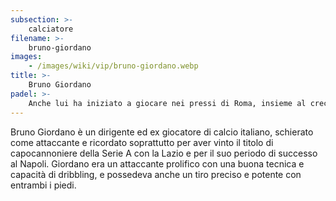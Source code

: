 ```yaml
---
subsection: >-
    calciatore
filename: >-
    bruno-giordano
images:
    - /images/wiki/vip/bruno-giordano.webp
title: >-
    Bruno Giordano
padel: >-
    Anche lui ha iniziato a giocare nei pressi di Roma, insieme al crecente movimento di ex-calciatori e showman ha partecipato a diverse iniziative solidali.
---
```

Bruno Giordano è un dirigente ed ex giocatore di calcio italiano, schierato come attaccante e ricordato soprattutto per aver vinto il titolo di capocannoniere della Serie A con la Lazio e per il suo periodo di successo al Napoli. Giordano era un attaccante prolifico con una buona tecnica e capacità di dribbling, e possedeva anche un tiro preciso e potente con entrambi i piedi.